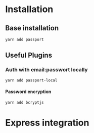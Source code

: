 # Installation

## Base installation

```bash
yarn add passport
```

## Useful Plugins

### Auth with email:passwort locally

```bash
yarn add passport-local
```

#### Password encryption

```bash
yarn add bcryptjs
```

# Express integration